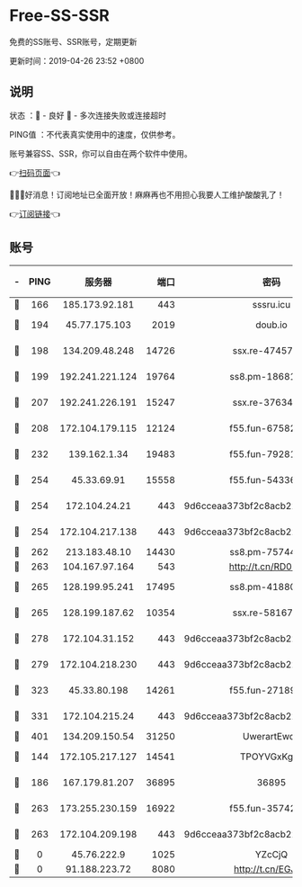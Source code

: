 # Free-SS-SSR

免费的SS账号、SSR账号，定期更新

更新时间：2019-04-26 23:52 +0800

## 说明

状态     ：🙂 - 良好 🙁 - 多次连接失败或连接超时

PING值   ：不代表真实使用中的速度，仅供参考。

账号兼容SS、SSR，你可以自由在两个软件中使用。

👉[扫码页面](https://liesauer.github.io/Free-SS-SSR/)👈

🎉🎉🎉好消息！订阅地址已全面开放！麻麻再也不用担心我要人工维护酸酸乳了！

👉[订阅链接](https://www.liesauer.net/yogurt/subscribe?ACCESS_TOKEN=DAYxR3mMaZAsaqUb)👈

## 账号

|-|PING|服务器|端口|密码|加密方式|区域|
|:----:|:----:|:-----:|-----:|:----:|:----:|:----:|
|🙂|166|185.173.92.181|443|sssru.icu|rc4-md5|RU|
|🙂|194|45.77.175.103|2019|doub.io|aes-128-ctr|SG|
|🙂|198|134.209.48.248|14726|ssx.re-47457092|aes-256-cfb|US|
|🙂|199|192.241.221.124|19764|ss8.pm-18681063|aes-256-cfb|US|
|🙂|207|192.241.226.191|15247|ssx.re-37634241|aes-256-cfb|US|
|🙂|208|172.104.179.115|12124|f55.fun-67582155|aes-256-cfb|SG|
|🙂|232|139.162.1.34|19483|f55.fun-79281835|aes-256-cfb|SG|
|🙂|254|45.33.69.91|15558|f55.fun-54336919|aes-256-cfb|US|
|🙂|254|172.104.24.21|443|9d6cceaa373bf2c8acb22e60b6a58be6|aes-256-cfb|US|
|🙂|254|172.104.217.138|443|9d6cceaa373bf2c8acb22e60b6a58be6|aes-256-cfb|US|
|🙂|262|213.183.48.10|14430|ss8.pm-75744161|rc4-md5|RU|
|🙂|263|104.167.97.164|543|http://t.cn/RD0D7sx|rc4-md5|CA|
|🙂|265|128.199.95.241|17495|ss8.pm-41880912|aes-256-cfb|SG|
|🙂|265|128.199.187.62|10354|ssx.re-58167399|aes-256-cfb|SG|
|🙂|278|172.104.31.152|443|9d6cceaa373bf2c8acb22e60b6a58be6|aes-256-cfb|US|
|🙂|279|172.104.218.230|443|9d6cceaa373bf2c8acb22e60b6a58be6|aes-256-cfb|US|
|🙂|323|45.33.80.198|14261|f55.fun-27189216|aes-256-cfb|US|
|🙂|331|172.104.215.24|443|9d6cceaa373bf2c8acb22e60b6a58be6|aes-256-cfb|US|
|🙂|401|134.209.150.54|31250|UwerartEwqe|chacha20|IN|
|🙂|144|172.105.217.127|14541|TPOYVGxKglpi|aes-256-cfb|JP|
|🙂|186|167.179.81.207|36895|36895|aes-256-cfb|JP|
|🙂|263|173.255.230.159|16922|f55.fun-35742732|aes-256-cfb|US|
|🙂|263|172.104.209.198|443|9d6cceaa373bf2c8acb22e60b6a58be6|aes-256-cfb|US|
|🙁|0|45.76.222.9|1025|YZcCjQ|rc4-md5|JP|
|🙁|0|91.188.223.72|8080|http://t.cn/EGJIyrl|rc4-md5|RU|
